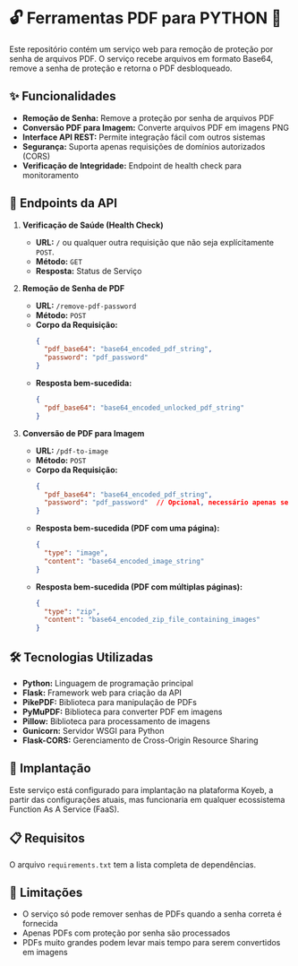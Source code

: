 # 🔓 Ferramentas PDF para PYTHON 🐍

Este repositório contém um serviço web para remoção de proteção por senha de arquivos PDF. O serviço recebe arquivos em formato Base64, remove a senha de proteção e retorna o PDF desbloqueado.

## ✨ Funcionalidades

- **Remoção de Senha:** Remove a proteção por senha de arquivos PDF
- **Conversão PDF para Imagem:** Converte arquivos PDF em imagens PNG
- **Interface API REST:** Permite integração fácil com outros sistemas
- **Segurança:** Suporta apenas requisições de domínios autorizados (CORS)
- **Verificação de Integridade:** Endpoint de health check para monitoramento

## 🔌 Endpoints da API

1. **Verificação de Saúde (Health Check)**
   - **URL:** `/` ou qualquer outra requisição que não seja explícitamente `POST`.
   - **Método:** `GET`
   - **Resposta:** Status de Serviço

2. **Remoção de Senha de PDF**
   - **URL:** `/remove-pdf-password`
   - **Método:** `POST`
   - **Corpo da Requisição:**
     ```json
     {
       "pdf_base64": "base64_encoded_pdf_string",
       "password": "pdf_password"
     }
     ```
   - **Resposta bem-sucedida:**
     ```json
     {
       "pdf_base64": "base64_encoded_unlocked_pdf_string"
     }
     ```

3. **Conversão de PDF para Imagem**
   - **URL:** `/pdf-to-image`
   - **Método:** `POST`
   - **Corpo da Requisição:**
     ```json
     {
       "pdf_base64": "base64_encoded_pdf_string",
       "password": "pdf_password"  // Opcional, necessário apenas se o PDF estiver protegido
     }
     ```
   - **Resposta bem-sucedida (PDF com uma página):**
     ```json
     {
       "type": "image",
       "content": "base64_encoded_image_string"
     }
     ```
   - **Resposta bem-sucedida (PDF com múltiplas páginas):**
     ```json
     {
       "type": "zip",
       "content": "base64_encoded_zip_file_containing_images"
     }
     ```

## 🛠️ Tecnologias Utilizadas

- **Python:** Linguagem de programação principal
- **Flask:** Framework web para criação da API
- **PikePDF:** Biblioteca para manipulação de PDFs
- **PyMuPDF:** Biblioteca para converter PDF em imagens
- **Pillow:** Biblioteca para processamento de imagens
- **Gunicorn:** Servidor WSGI para Python
- **Flask-CORS:** Gerenciamento de Cross-Origin Resource Sharing

## 🚀 Implantação

Este serviço está configurado para implantação na plataforma Koyeb, a partir das configurações atuais, mas funcionaria em qualquer ecossistema Function As A Service (FaaS).

## 📋 Requisitos

O arquivo `requirements.txt` tem a lista completa de dependências.

## 🚨 Limitações

- O serviço só pode remover senhas de PDFs quando a senha correta é fornecida
- Apenas PDFs com proteção por senha são processados
- PDFs muito grandes podem levar mais tempo para serem convertidos em imagens
